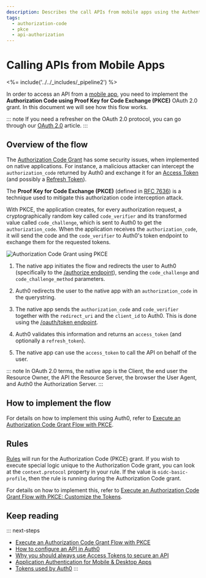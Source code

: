 ```yaml
---
description: Describes the call APIs from mobile apps using the Authentication Code Grant (PKCE).
tags:
  - authorization-code
  - pkce
  - api-authorization
---
```

# Calling APIs from Mobile Apps

<%= include('../../_includes/_pipeline2') %>

In order to access an API from a [mobile app](/quickstart/native), you need to implement the **Authorization Code using Proof Key for Code Exchange (PKCE)** OAuth 2.0 grant. In this document we will see how this flow works.

::: note
If you need a refresher on the OAuth 2.0 protocol, you can go through our [OAuth 2.0](/protocols/oauth2) article.
:::

## Overview of the flow

The [Authorization Code Grant](/api-auth/grant/authorization-code) has some security issues, when implemented on native applications. For instance, a malicious attacker can intercept the `authorization_code` returned by Auth0 and exchange it for an [Access Token](/tokens/access-token) (and possibly a [Refresh Token](/tokens/refresh-token)).

The **Proof Key for Code Exchange (PKCE)** (defined in [RFC 7636](https://tools.ietf.org/html/rfc7636)) is a technique used to mitigate this authorization code interception attack.

With PKCE, the application creates, for every authorization request, a cryptographically random key called `code_verifier` and its transformed value called `code_challenge`, which is sent to Auth0 to get the `authorization_code`. When the application receives the `authorization_code`, it will send the code and the `code_verifier` to Auth0's token endpoint to exchange them for the requested tokens.

![Authorization Code Grant using PKCE](/media/articles/api-auth/authorization-code-grant-pkce.png)

 1. The native app initiates the flow and redirects the user to Auth0 (specifically to the [/authorize endpoint](/api/authentication#authorization-code-grant-pkce-)), sending the `code_challenge` and `code_challenge_method` parameters.

 2. Auth0 redirects the user to the native app with an `authorization_code` in the querystring.

 3. The native app sends the `authorization_code` and `code_verifier` together with the `redirect_uri` and the `client_id` to Auth0. This is done using the [/oauth/token endpoint](/api/authentication?http#authorization-code-pkce-).

 4. Auth0 validates this information and returns an `access_token` (and optionally a `refresh_token`).

 5. The native app can use the `access_token` to call the API on behalf of the user.

::: note
In OAuth 2.0 terms, the native app is the Client, the end user the Resource Owner, the API the Resource Server, the browser the User Agent, and Auth0 the Authorization Server.
:::

## How to implement the flow

For details on how to implement this using Auth0, refer to [Execute an Authorization Code Grant Flow with PKCE](/api-auth/tutorials/authorization-code-grant-pkce).

## Rules

[Rules](/rules) will run for the Authorization Code (PKCE) grant. If you wish to execute special logic unique to the Authorization Code grant, you can look at the `context.protocol` property in your rule. If the value is `oidc-basic-profile`, then the rule is running during the Authorization Code grant.

For details on how to implement this, refer to [Execute an Authorization Code Grant Flow with PKCE: Customize the Tokens](/api-auth/tutorials/authorization-code-grant-pkce#optional-customize-the-tokens).

## Keep reading

::: next-steps
- [Execute an Authorization Code Grant Flow with PKCE](/api-auth/tutorials/authorization-code-grant-pkce)
- [How to configure an API in Auth0](/apis)
- [Why you should always use Access Tokens to secure an API](/api-auth/why-use-access-tokens-to-secure-apis)
- [Application Authentication for Mobile & Desktop Apps](/application-auth/mobile-desktop)
- [Tokens used by Auth0](/tokens)
:::
